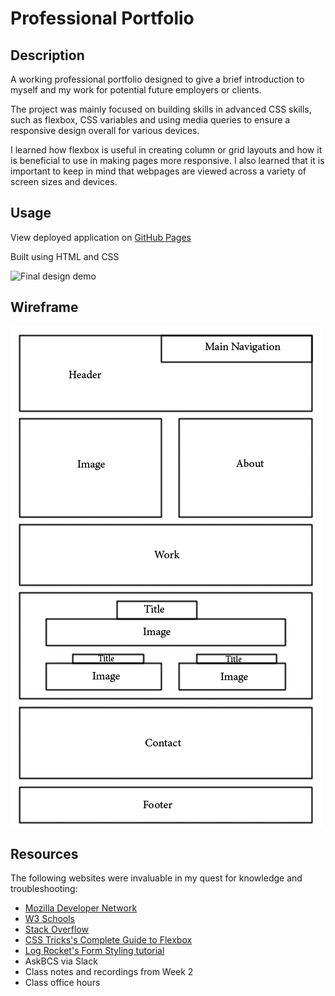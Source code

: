 # Professional Portfolio
## Description
A working professional portfolio designed to give a brief introduction to myself and my work for potential future employers or clients.

The project was mainly focused on building skills in advanced CSS skills, such as flexbox, CSS variables and using media queries to ensure a responsive design overall for various devices.

I learned how flexbox is useful in creating column or grid layouts and how it is beneficial to use in making pages more responsive. I also learned that it is important to keep in mind that webpages are viewed across a variety of screen sizes and devices. 

## Usage
View deployed application on [GitHub Pages](https://jazzberriess.github.io/homework-02-professional-portfolio/)

Built using HTML and CSS

![Final design demo](./assets/images/professional-porfolio.gif)

## Wireframe
![Image of Wireframe](/assets/images/wireframe.png)

## Resources
The following websites were invaluable in my quest for knowledge and troubleshooting:

* [Mozilla Developer Network](https://developer.mozilla.org/en-US/)
* [W3 Schools](https://www.w3schools.com/)
* [Stack Overflow](https://stackoverflow.com/)
* [CSS Tricks's Complete Guide to Flexbox](https://css-tricks.com/snippets/css/a-guide-to-flexbox/)
* [Log Rocket's Form Styling tutorial](https://blog.logrocket.com/how-to-style-forms-with-css-a-beginners-guide/)
* AskBCS via Slack
* Class notes and recordings from Week 2
* Class office hours